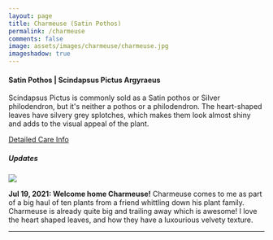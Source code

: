 ```yaml
---
layout: page
title: Charmeuse (Satin Pothos)
permalink: /charmeuse
comments: false
image: assets/images/charmeuse/charmeuse.jpg
imageshadow: true
---
```


#### Satin Pothos | Scindapsus Pictus Argyraeus

Scindapsus Pictus is commonly sold as a Satin pothos or Silver philodendron, but it's neither a pothos or a philodendron. The heart-shaped leaves have silvery grey splotches, which makes them look almost shiny and adds to the visual appeal of the plant.

[Detailed Care Info](care#pothos-satin)

##### Updates

<img class="figure-img" src="{{site.baseurl}}/assets/images/charmeuse/charmeuse-jul21-21.jpg">

**Jul 19, 2021: Welcome home Charmeuse!** Charmeuse comes to me as part of a big haul of ten plants from a friend whittling down his plant family. Charmeuse is already quite big and trailing away which is awesome! I love the heart shaped leaves, and how they have a luxourious velvety texture.

<hr/>